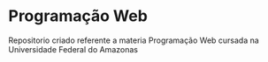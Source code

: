 # Programação Web


Repositorio criado referente a materia Programação Web cursada na Universidade Federal do Amazonas 

